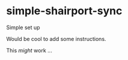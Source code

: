 # simple-shairport-sync

Simple set up

Would be cool to add some instructions.

This _might_ work ...
